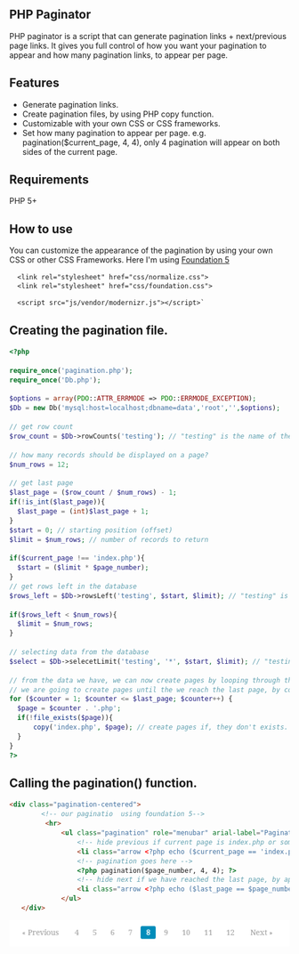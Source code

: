 ## PHP Paginator 

PHP paginator is a script that can generate pagination links + next/previous page links. It gives you full control of how you want your pagination to appear and how many pagination links, to appear per page. 

## Features
- Generate pagination links.
- Create pagination files, by using PHP copy function.
- Customizable with your own CSS or CSS frameworks.
- Set how many pagination to appear per page. e.g. pagination($current_page, 4, 4), only 4 pagination will appear on both sides of the current page.

## Requirements
PHP 5+

## How to use

You can customize the appearance of the pagination by using your own CSS or other CSS Frameworks.
Here I'm using [Foundation 5](http://foundation.zurb.com/) 
```
  <link rel="stylesheet" href="css/normalize.css">
  <link rel="stylesheet" href="css/foundation.css">
```
```
  <script src="js/vendor/modernizr.js"></script>`
  ```
## Creating the pagination file.
  ```php
  <?php

require_once('pagination.php');
require_once('Db.php');

$options = array(PDO::ATTR_ERRMODE => PDO::ERRMODE_EXCEPTION);
$Db = new Db('mysql:host=localhost;dbname=data','root','',$options);

// get row count
$row_count = $Db->rowCounts('testing'); // "testing" is the name of the table

// how many records should be displayed on a page?
$num_rows = 12;

// get last page 
$last_page = ($row_count / $num_rows) - 1;
if(!is_int($last_page)){
    $last_page = (int)$last_page + 1;
}
$start = 0; // starting position (offset)
$limit = $num_rows; // number of records to return 

if($current_page !== 'index.php'){
    $start = ($limit * $page_number);
}
// get rows left in the database
$rows_left = $Db->rowsLeft('testing', $start, $limit); // "testing" is the name of the table

if($rows_left < $num_rows){
    $limit = $num_rows;
}

// selecting data from the database
$select = $Db->selecetLimit('testing', '*', $start, $limit); // "testing" is the name of the table

// from the data we have, we can now create pages by looping through the $last_page.
// we are going to create pages until the we reach the last page, by copying index.php or some other page.
for ($counter = 1; $counter <= $last_page; $counter++) { 
    $page = $counter . '.php';
    if(!file_exists($page)){
        copy('index.php', $page); // create pages if, they don't exists.
    }
}
?>
```
## Calling the pagination() function.
```html
<div class="pagination-centered">
   		<!-- our paginatio  using foundation 5-->
   		 <hr>
             <ul class="pagination" role="menubar" arial-label="Pagination">
                 <!-- hide previous if current page is index.php or some other page provided in the if statement, by applying the hide class to the li -->
                 <li class="arrow <?php echo ($current_page == 'index.php' ? 'hide' : ''); ?>" arial-disabled="true"><a href="<?php echo ($page_number - 1).'.php'; ?>">&laquo; Previous</a></li>
                 <!-- pagination goes here -->
                 <?php pagination($page_number, 4, 4); ?>
                 <!-- hide next if we have reached the last page, by applying the hide class to the li -->
                 <li class="arrow <?php echo ($last_page == $page_number ? 'hide' : ''); ?>" arial-disabled="true"><a href="<?php echo ($page_number + 1).'.php'; ?>">Next &raquo; </a></li>
             </ul>
   </div>
   ```
![](pagination.png)
